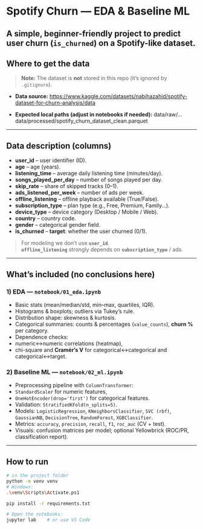 # Spotify Churn — EDA & Baseline ML

A simple, beginner-friendly project to predict user churn (`is_churned`) on a Spotify-like dataset.
---

## Where to get the data

> **Note:** The dataset is **not** stored in this repo (it’s ignored by `.gitignore`).

- **Data source:** https://www.kaggle.com/datasets/nabihazahid/spotify-dataset-for-churn-analysis/data

- **Expected local paths (adjust in notebooks if needed):**
      data/raw/...
      data/processed/spotify_churn_dataset_clean.parquet

---

## Data description (columns)

- **user_id** – user identifier (ID).
- **age** – age (years).
- **listening_time** – average daily listening time (minutes/day).
- **songs_played_per_day** – number of songs played per day.
- **skip_rate** – share of skipped tracks (0–1).
- **ads_listened_per_week** – number of ads per week.
- **offline_listening** – offline playback available (True/False).
- **subscription_type** – plan type (e.g., Free, Premium, Family…).
- **device_type** – device category (Desktop / Mobile / Web).
- **country** – country code.
- **gender** – categorical gender field.
- **is_churned** – **target**: whether the user churned (0/1).

> For modeling we don’t use **`user_id`**.  
> **`offline_listening`** strongly depends on **`subscription_type`** / ads.

---

## What’s included (no conclusions here)

### 1) EDA — `notebook/01_eda.ipynb`
- Basic stats (mean/median/std, min–max, quartiles, IQR).
- Histograms & boxplots; outliers via Tukey’s rule.
- Distribution shape: skewness & kurtosis.
- Categorical summaries: counts & percentages (`value_counts`), **churn %** per category.
- Dependence checks:
- numeric↔numeric correlations (heatmap),
- chi-square and **Cramér’s V** for categorical↔categorical and categorical↔target.

### 2) Baseline ML — `notebook/02_ml.ipynb`
- Preprocessing pipeline with `ColumnTransformer`:
- `StandardScaler` for numeric features,
- `OneHotEncoder(drop='first')` for categorical features.
- Validation: `StratifiedKFold(n_splits=5)`.
- Models: `LogisticRegression`, `KNeighborsClassifier`, `SVC (rbf)`,  
`GaussianNB`, `DecisionTree`, `RandomForest`, `XGBClassifier`.
- Metrics: `accuracy`, `precision`, `recall`, `f1`, `roc_auc` (CV + test).
- Visuals: confusion matrices per model; optional Yellowbrick (ROC/PR, classification report).

---

## How to run

```bash
# in the project folder
python -m venv venv
# Windows:
.\venv\Scripts\Activate.ps1

pip install -r requirements.txt

# Open the notebooks:
jupyter lab    # or use VS Code
